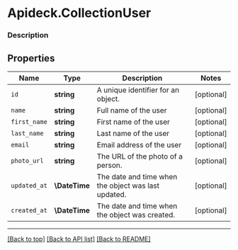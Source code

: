 # Apideck.CollectionUser

### Description

## Properties
Name | Type | Description | Notes
------------ | ------------- | ------------- | -------------
`id` | **string** | A unique identifier for an object. | [optional] 
`name` | **string** | Full name of the user | [optional] 
`first_name` | **string** | First name of the user | [optional] 
`last_name` | **string** | Last name of the user | [optional] 
`email` | **string** | Email address of the user | [optional] 
`photo_url` | **string** | The URL of the photo of a person. | [optional] 
`updated_at` | **\DateTime** | The date and time when the object was last updated. | [optional] 
`created_at` | **\DateTime** | The date and time when the object was created. | [optional] 





---

[[Back to top]](#) [[Back to API list]](../../../../README.md#documentation-for-api-endpoints) [[Back to README]](../../../../README.md)


